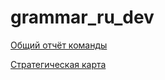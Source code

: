 # grammar_ru_dev

[Общий отчёт команды](https://docs.google.com/document/d/18NKPnAFiIOa_0b2ZMLkyYQQwQ5seZslysOPoNL7svwo/edit?usp=sharing)

[Стратегическая карта](https://docs.google.com/drawings/d/1g6NSf_M03gmclGTmbNPpjg9fm1LWQYbAp4l3_FwN-mU/edit)